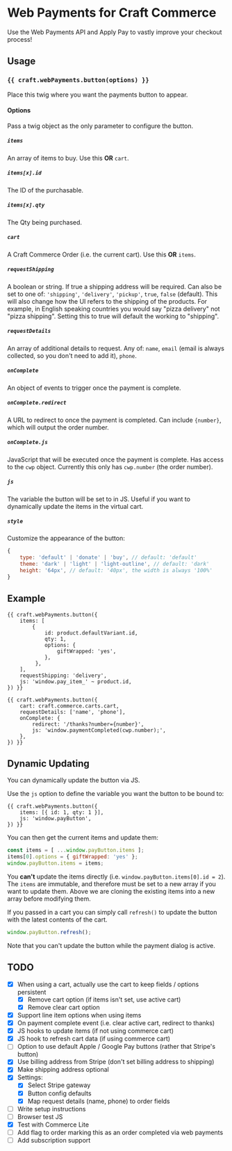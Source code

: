# Web Payments for Craft Commerce

Use the Web Payments API and Apply Pay to vastly improve your checkout process!

## Usage
### `{{ craft.webPayments.button(options) }}`
Place this twig where you want the payments button to appear.

#### Options
Pass a twig object as the only parameter to configure the button.

##### `items`
An array of items to buy. Use this **OR** `cart`.

##### `items[x].id`
The ID of the purchasable.

##### `items[x].qty`
The Qty being purchased.

##### `cart`
A Craft Commerce Order (i.e. the current cart). Use this **OR** `items`.

##### `requestShipping`
A boolean or string. If true a shipping address will be required. Can also be 
set to one of: `'shipping'`, `'delivery'`, `'pickup'`, `true`, `false` (default).
This will also change how the UI refers to the shipping of the products. For 
example, in English speaking countries you would say "pizza delivery" not 
"pizza shipping". Setting this to true will default the working to "shipping".

##### `requestDetails`
An array of additional details to request. Any of: `name`, `email` (email is 
always collected, so you don't need to add it), `phone`.

##### `onComplete`
An object of events to trigger once the payment is complete.

##### `onComplete.redirect`
A URL to redirect to once the payment is completed. Can include `{number}`, 
which will output the order number.

##### `onComplete.js`
JavaScript that will be executed once the payment is complete. Has access to the 
`cwp` object. Currently this only has `cwp.number` (the order number).

##### `js`
The variable the button will be set to in JS. Useful if you want to dynamically
update the items in the virtual cart.

##### `style`
Customize the appearance of the button:

```js
{
    type: 'default' | 'donate' | 'buy', // default: 'default'
    theme: 'dark' | 'light' | 'light-outline', // default: 'dark'
    height: '64px', // default: '40px', the width is always '100%'
}
```

## Example
```twig
{{ craft.webPayments.button({
    items: [
        { 
            id: product.defaultVariant.id, 
            qty: 1,
            options: {
                giftWrapped: 'yes',
            },
         },
    ],
    requestShipping: 'delivery',
    js: 'window.pay_item_' ~ product.id,
}) }}
```

```twig
{{ craft.webPayments.button({
    cart: craft.commerce.carts.cart,
    requestDetails: ['name', 'phone'],
    onComplete: {
        redirect: '/thanks?number={number}',
        js: 'window.paymentCompleted(cwp.number);',
    },
}) }}
```

## Dynamic Updating
You can dynamically update the button via JS. 

Use the `js` option to define the variable you want the button to be bound to:

```twig
{{ craft.webPayments.button({
    items: [{ id: 1, qty: 1 }],
    js: 'window.payButton',
}) }}
```

You can then get the current items and update them:

```js
const items = [ ...window.payButton.items ];
items[0].options = { giftWrapped: 'yes' };
window.payButton.items = items;
```

You **can't** update the items directly (i.e. `window.payButton.items[0].id = 2`). 
The `items` are immutable, and therefore must be set to a new array if you want 
to update them. Above we are cloning the existing items into a new array before 
modifying them.

If you passed in a cart you can simply call `refresh()` to update the button 
with the latest contents of the cart.

```js
window.payButton.refresh();
```

Note that you can't update the button while the payment dialog is active.

## TODO
- [x] When using a cart, actually use the cart to keep fields / options persistent
  - [x] Remove cart option (if items isn't set, use active cart)
  - [x] Remove clear cart option
- [x] Support line item options when using items
- [x] On payment complete event (i.e. clear active cart, redirect to thanks)
- [x] JS hooks to update items (if not using commerce cart)
- [x] JS hook to refresh cart data (if using commerce cart)
- [ ] Option to use default Apple / Google Pay buttons (rather that Stripe's button)
- [x] Use billing address from Stripe (don't set billing address to shipping)
- [x] Make shipping address optional
- [x] Settings:
  - [x] Select Stripe gateway
  - [x] Button config defaults
  - [x] Map request details (name, phone) to order fields
- [ ] Write setup instructions
- [ ] Browser test JS
- [x] Test with Commerce Lite
- [ ] Add flag to order marking this as an order completed via web payments
- [ ] Add subscription support